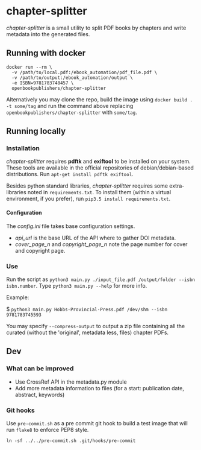# chapter-splitter
*chapter-splitter* is a small utility to split PDF books by chapters and write metadata into the generated files.

## Running with docker
```
docker run --rm \
  -v /path/to/local.pdf:/ebook_automation/pdf_file.pdf \
  -v /path/to/output:/ebook_automation/output \
  -e ISBN=9781783748457 \
  openbookpublishers/chapter-splitter
```

Alternatively you may clone the repo, build the image using `docker build . -t some/tag` and run the command above replacing `openbookpublishers/chapter-splitter` with `some/tag`.

## Running locally
### Installation
*chapter-splitter* requires **pdftk** and **exiftool** to be installed on your system. These tools are available  in the official repositories of debian/debian-based distributions.
Run `apt-get install pdftk exiftool`.

Besides python standard libraries, *chapter-splitter* requires some extra-libraries noted in `requirements.txt`. To install them (within a virtual environment, if you prefer), run `pip3.5 install requirements.txt`.

#### Configuration
The *config.ini* file takes base configuration settings.
* *api_url* is the base URL of the API where to gather DOI metadata.
* *cover_page_n* and *copyright_page_n* note the page number for cover and copyright page.

### Use
Run the script as `python3 main.py ./input_file.pdf /output/folder --isbn isbn.number`. Type `python3 main.py --help` for more info.

Example:

$ `python3 main.py Hobbs-Provincial-Press.pdf /dev/shm --isbn 9781783745593`

You may specify `--compress-output` to output a zip file containing all the curated (without the 'original', metadata less, files) chapter PDFs.

## Dev
### What can be improved
* Use CrossRef API in the metadata.py module
* Add more metadata information to files (for a start: publication date, abstract, keywords)


### Git hooks
Use `pre-commit.sh` as a pre commit git hook to build a test image that will run `flake8` to enforce PEP8 style.

```
ln -sf ../../pre-commit.sh .git/hooks/pre-commit
```
